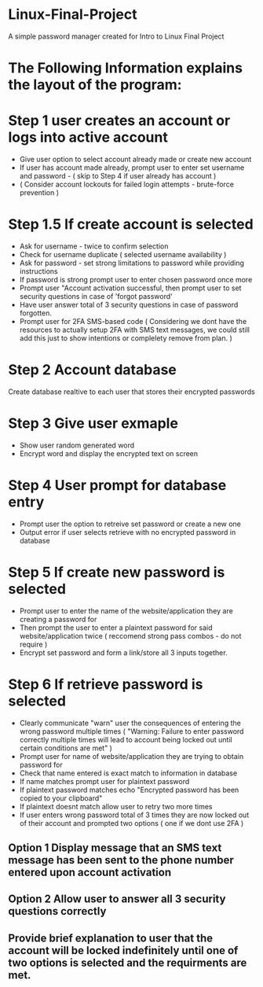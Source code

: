 # Linux-Final-Project
A simple password manager created for Intro to Linux Final Project


# The Following Information explains the layout of the program:

# Step 1 user creates an account or logs into active account

- Give user option to select account already made or create new account
- If user has account made already, prompt user to enter set username and password - ( skip to Step 4 if user already has account )
- ( Consider account lockouts for failed login attempts - brute-force prevention )

# Step 1.5 If create account is selected

- Ask for username - twice to confirm selection
- Check for username duplicate ( selected username availability )
- Ask for password - set strong limitations to password while providing instructions
- If password is strong prompt user to enter chosen password once more
- Prompt user "Account activation successful, then prompt user to set security questions in case of 'forgot password'
- Have user answer total of 3 security questions in case of password forgotten.
- Prompt user for 2FA SMS-based code ( Considering we dont have the resources to actually setup 2FA with SMS text messages, we could still add this just to show intentions or complelety remove from plan. )


# Step 2 Account database

Create database realtive to each user that stores their encrypted passwords


# Step 3 Give user exmaple

- Show user random generated word
- Encrypt word and display the encrypted text on screen

# Step 4 User prompt for database entry

- Prompt user the option to retreive set password or create a new one 
- Output error if user selects retrieve with no encrypted password in database


# Step 5 If create new password is selected

- Prompt user to enter the name of the website/application they are creating a password for
- Then prompt the user to enter a plaintext password for said website/application twice ( reccomend strong pass combos - do not require )
- Encrypt set password and form a link/store all 3 inputs together.

# Step 6 If retrieve password is selected
- Clearly communicate "warn" user the consequences of entering the wrong password multiple times ( "Warning: Failure to enter password correctly multiple times will lead to account being locked out until certain conditions are met" )
- Prompt user for name of website/application they are trying to obtain password for
- Check that name entered is exact match to information in database
- If name matches prompt user for plaintext password
- If plaintext password matches echo "Encrypted password has been copied to your clipboard"
- If plaintext doesnt match allow user to retry two more times
- If user enters wrong password total of 3 times they are now locked out of their account and prompted two options ( one if we dont use 2FA )
## Option 1 Display message that an SMS text message has been sent to the phone number entered upon account activation
## Option 2 Allow user to answer all 3 security questions correctly
## Provide brief explanation to user that the account will be locked indefinitely until one of two options is selected and the requirments are met.
